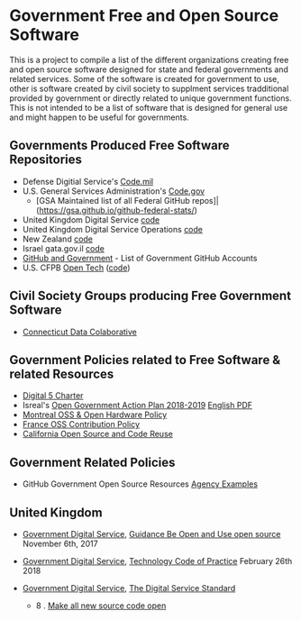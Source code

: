# Government Free and Open Source Software

This is a project to compile a list of the different organizations creating free and open source software designed for state and federal governments and related services. Some of the software is created for government to use, other is software created by civil society to supplment services tradditional provided by government or directly related to unique government functions. This is not intended to be a list of software that is designed for general use and might happen to be useful for governments. 

## Governments Produced Free Software Repositories
* Defense Digitial Service's [Code.mil](https://www.code.mil/)
* U.S. General Services Administration's [Code.gov](code.gov)
  * [GSA Maintained list of all Federal GitHub repos]|(https://gsa.github.io/github-federal-stats/)
* United Kingdom Digital Service [code](https://github.com/alphagov)
* United Kingdom Digital Service Operations [code](https://github.com/gds-operations)
* New Zealand [code](https://github.com/GOVTNZ)
* Israel gata.gov.il [code](https://github.com/CIOIL/DataGovIL)
* [GitHub and Government](https://government.github.com/community/) - List of Government GitHub Accounts
* U.S. CFPB [Open Tech](https://cfpb.github.io/) ([code](https://github.com/cfpb))

## Civil Society Groups producing Free Government Software
* [Connecticut Data Colaborative](http://www.ctdata.org/)


## Government Policies related to Free Software & related Resources
* [Digital 5 Charter](https://www.gov.uk/government/uploads/system/uploads/attachment_data/file/386290/D5Charter_signed.pdf)
* Isreal's [Open Government Action Plan 2018-2019](https://yoursay.gov.il/1008) [English PDF](http://yoursay.gov.il/cio/File/Index/nap3english/)
* [Montreal OSS & Open Hardware Policy](https://ville.montreal.qc.ca/pls/portal/docs/PAGE/PRT_VDM_FR/MEDIA/DOCUMENTS/politique_materiel_libres_en.pdf)
* [France OSS Contribution Policy](https://disic.github.io/politique-de-contribution-open-source/en/)
* [California Open Source and Code Reuse](http://www.documents.dgs.ca.gov/sam/SamPrint/new/sam_master/sam_master_File/chap4900/4984.1.pdf)

## Government Related Policies
* GitHub Government Open Source Resources [Agency Examples](https://government.github.io/best-practices/agency-examples/)


## United Kingdom

* [Government Digital Service](https://www.gov.uk/government/organisations/government-digital-service), [Guidance Be Open and Use open source](https://www.gov.uk/guidance/be-open-and-use-open-source) November 6th, 2017

* [Government Digital Service](https://www.gov.uk/government/organisations/government-digital-service), [Technology Code of Practice](https://www.gov.uk/government/publications/technology-code-of-practice/technology-code-of-practice) February 26th 2018
* [Government Digital Service](https://www.gov.uk/government/organisations/government-digital-service), [The Digital Service Standard](https://www.gov.uk/service-manual/service-standard)
    * 8 . [Make all new source code open](https://www.gov.uk/service-manual/service-standard/make-all-new-source-code-open)
